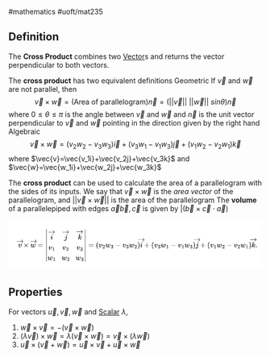 #mathematics 
#uoft/mat235 
## Definition
The **Cross Product** combines two [Vector](../../MAT223/Vector.md)s and returns the vector perpendicular to both vectors.

The **cross product** has two equivalent definitions
Geometric
	If $\vec{v}$ and $\vec{w}$ are not parallel, then $$\vec{v}\times\vec{w}=(\text{Area of parallelogram})\vec{n}=(||\vec{v}|| \ ||\vec{w}|| \ sin \theta) \vec{n}$$where $0\leq\theta\leq\pi$ is the angle between $\vec{v}$ and $\vec{w}$ and $\vec{n}$ is the unit vector perpendicular to $\vec{v}$ and $\vec{w}$ pointing in the direction given by the right hand 
Algebraic $$\vec{v}\times\vec{w}=(v_2w_2-v_3w_3)\vec{i}+(v_3w_1-v_1w_3)\vec{j}+(v_1w_2-v_2w_1)\vec{k}$$where $\vec{v}=\vec{v_1i}+\vec{v_2j}+\vec{v_3k}$ and $\vec{w}=\vec{w_1i}+\vec{w_2j}+\vec{w_3k}$

The **cross product** can be used to calculate the area of a parallelogram with the sides of its inputs. We say that $\vec{v}\times\vec{w}$ is the *area vector* of the parallelogram, and $||\vec{v}\times\vec{w}||$ is the area of the parallelogram
The **volume** of a parallelepiped with edges $\vec{a}\vec{b},\vec{c}$ is given by $|(\vec{b}\times\vec{c}\cdot\vec{a})$

![Pasted image 20240412145112](../attachments/Pasted%20image%2020240412145112.png)
## Properties
For vectors $\vec{u},\vec{v},\vec{w}$ and [Scalar](../../MAT223/Scalar.md) $\lambda$,
1. $\vec{w}\times\vec{v}=-(\vec{v}\times\vec{w})$
2. $(\lambda\vec{v})\times\vec{w}=\lambda(\vec{v}\times\vec{w})=\vec{v}\times(\lambda\vec{w})$
3. $\vec{u}\times(\vec{v}+\vec{w})=\vec{u}\times\vec{v}+\vec{u}\times\vec{w}$